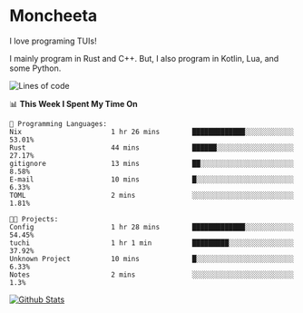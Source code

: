 # Moncheeta

I love programing TUIs!

I mainly program in Rust and C++. But, I also program in Kotlin, Lua, and some Python.

<!--START_SECTION:waka-->
![Lines of code](https://img.shields.io/badge/From%20Hello%20World%20I%27ve%20Written-24%20Thousand%20lines%20of%20code-blue)

📊 **This Week I Spent My Time On** 

```text
💬 Programming Languages: 
Nix                      1 hr 26 mins        █████████████░░░░░░░░░░░░   53.01% 
Rust                     44 mins             ██████░░░░░░░░░░░░░░░░░░░   27.17% 
gitignore                13 mins             ██░░░░░░░░░░░░░░░░░░░░░░░   8.58% 
E-mail                   10 mins             █░░░░░░░░░░░░░░░░░░░░░░░░   6.33% 
TOML                     2 mins              ░░░░░░░░░░░░░░░░░░░░░░░░░   1.81%

🐱‍💻 Projects: 
Config                   1 hr 28 mins        █████████████░░░░░░░░░░░░   54.45% 
tuchi                    1 hr 1 min          █████████░░░░░░░░░░░░░░░░   37.92% 
Unknown Project          10 mins             █░░░░░░░░░░░░░░░░░░░░░░░░   6.33% 
Notes                    2 mins              ░░░░░░░░░░░░░░░░░░░░░░░░░   1.3%

```


<!--END_SECTION:waka-->

[![Github Stats](https://github-readme-stats.vercel.app/api?username=Moncheeta&show_icons=true&hide=stars&include_all_commits=true&theme=dracula)](https://github.com/anuraghazra/github-readme-stats)
